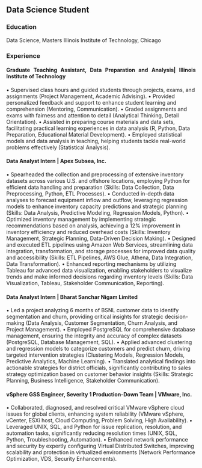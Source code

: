 ## Data Science Student

### Education
Data Science, Masters
Illinois Institute of Technology, Chicago

### Experience
#### <p style="text-align:justify">Graduate Teaching Assistant, Data Preparation and Analysis| Illinois Institute of Technology     
•	Supervised class hours and guided students through projects, exams, and assignments (Project Management, Academic Advising).
•	Provided personalized feedback and support to enhance student learning and comprehension (Mentoring, Communication).
•	Graded assignments and exams with fairness and attention to detail (Analytical Thinking, Detail Orientation).
•	Assisted in preparing course materials and data sets, facilitating practical learning experiences in data analysis (R, Python, Data Preparation, Educational Material Development).
•	Employed statistical models and data analysis in teaching, helping students tackle real-world problems effectively (Statistical Analysis).</p>


#### <p style="text-align:justify">Data Analyst Intern | Apex Subsea, Inc.	          
•	 Spearheaded the collection and preprocessing of extensive inventory datasets across various U.S. and offshore locations, employing Python for efficient data handling and preparation (Skills: Data Collection, Data Preprocessing, Python, ETL Processes).
•	Conducted in-depth data analyses to forecast equipment inflow and outflow, leveraging regression models to enhance inventory capacity predictions and strategic planning (Skills: Data Analysis, Predictive Modeling, Regression Models, Python).
•	Optimized inventory management by implementing strategic recommendations based on analysis, achieving a 12% improvement in inventory efficiency and reduced overhead costs (Skills: Inventory Management, Strategic Planning, Data-Driven Decision Making).
•	Designed and executed ETL pipelines using Amazon Web Services, streamlining data integration, transformation, and storage processes for improved data quality and accessibility (Skills: ETL Pipelines, AWS Glue, Athena, Data Integration, Data Transformation).
•	Enhanced reporting mechanisms by utilizing Tableau for advanced data visualization, enabling stakeholders to visualize trends and make informed decisions regarding inventory levels (Skills: Data Visualization, Tableau, Stakeholder Communication, Reporting).</p>

#### <p style="text-align:justify">Data Analyst Intern | Bharat Sanchar Nigam Limited	                                                   
•	Led a project analyzing 6 months of BSNL customer data to identify segmentation and churn, providing critical insights for strategic decision-making (Data Analysis, Customer Segmentation, Churn Analysis, and Project Management).
•	Employed PostgreSQL for comprehensive database management, ensuring the integrity and accuracy of complex datasets (PostgreSQL, Database Management, SQL).
•	Applied advanced clustering and regression models to categorize customers and predict churn, driving targeted intervention strategies (Clustering Models, Regression Models, Predictive Analytics, Machine Learning).
•	Translated analytical findings into actionable strategies for district officials, significantly contributing to sales strategy optimization based on customer behavior insights (Skills: Strategic Planning, Business Intelligence, Stakeholder Communication).</p>

#### <p style="text-align:justify">vSphere GSS Engineer, Severity 1 Production-Down Team | VMware, Inc.	                                                      
•	Collaborated, diagnosed, and resolved critical VMware vSphere cloud issues for global clients, enhancing system reliability (VMware vSphere, vCenter, ESXi host, Cloud Computing, Problem Solving, High Availability).
•	Leveraged UNIX, SQL, and Python for issue replication, resolution, and automation tasks, significantly reducing resolution times (UNIX, SQL, Python, Troubleshooting, Automation).
•	Enhanced network performance and security by expertly configuring Virtual Distributed Switches, improving scalability and protection in virtualized environments (Network Performance Optimization, VDS, Security Enhancements).</p>




